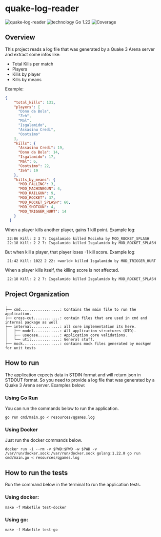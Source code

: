 # quake-log-reader
![quake-log-reader](https://img.shields.io/badge/quake--log--reader-gray?logo=go)
![technology Go 1.22](https://img.shields.io/badge/technology-go%201.22-blue.svg)
![Coverage](https://img.shields.io/badge/coverage-100%25-brightgreen)

## Overview
This project reads a log file that was generated by a Quake 3 Arena server and extract some infos like:

- Total Kills per match
- Players
- Kills by player
- Kills by means

Example: 
```json
{
    "total_kills": 131,
    "players": [
      "Dono da Bola",
      "Zeh",
      "Mal",
      "Isgalamido",
      "Assasinu Credi",
      "Oootsimo"
    ],
    "kills": {
      "Assasinu Credi": 19,
      "Dono da Bola": 14,
      "Isgalamido": 17,
      "Mal": 6,
      "Oootsimo": 22,
      "Zeh": 19
    },
    "kills_by_means": {
      "MOD_FALLING": 3,
      "MOD_MACHINEGUN": 4,
      "MOD_RAILGUN": 9,
      "MOD_ROCKET": 37,
      "MOD_ROCKET_SPLASH": 60,
      "MOD_SHOTGUN": 4,
      "MOD_TRIGGER_HURT": 14
    }
  }
```

When a player kills another player, gains 1 kill point. Example log:
```
 22:06 Kill: 2 3 7: Isgalamido killed Mocinha by MOD_ROCKET_SPLASH
 22:18 Kill: 2 2 7: Isgalamido killed Isgalamido by MOD_ROCKET_SPLASH
```

But when <world> kill a player, that player loses -1 kill score. Example log:
```
 21:42 Kill: 1022 2 22: <world> killed Isgalamido by MOD_TRIGGER_HURT
```

When a player kills itself, the killing score is not affected.
```
 22:18 Kill: 2 2 7: Isgalamido killed Isgalamido by MOD_ROCKET_SPLASH
```

## Project Organization
```
.
├── cmd..................: Contains the main file to run the application.
├── cross-cut............: contain files that are used in cmd and internal package as well
├── internal.............: all core implementation its here.
│   ├── model............: All application structures (DTO).
│   ├── usecase..........: Application core validations.
│   └── util.............: General stuff.
├── mock.................: contains mock files generated by mockgen for unit tests

```

## How to run
The application expects data in STDIN format and will return json in STDOUT format. 
So you need to provide a log file that was generated by a Quake 3 Arena server.
Examples below:

### Using Go Run
You can run the commands below to run the application.
```shell
go run cmd/main.go < resources/qgames.log 
```

### Using Docker
Just run the docker commands below.
``` shell
docker run -i --rm -v $PWD:$PWD -w $PWD -v /var/run/docker.sock:/var/run/docker.sock golang:1.22.0 go run cmd/main.go < resources/qgames.log
```

## How to run the tests
Run the command below in the terminal to run the application tests.
### Using docker:
```shell
make -f Makefile test-docker
```
### Using go:
```shell
make -f Makefile test-go
```

